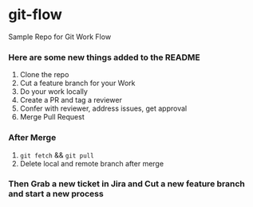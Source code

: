 # git-flow
Sample Repo for Git Work Flow

### Here are some new things added to the README

1. Clone the repo
1. Cut a feature branch for your Work
1. Do your work locally
1. Create a PR and tag a reviewer
1. Confer with reviewer, address issues, get approval
1. Merge Pull Request

### After Merge

1. `git fetch` && `git pull`
1. Delete local and remote branch after merge

### Then Grab a new ticket in Jira and Cut a new feature branch and start a new process
